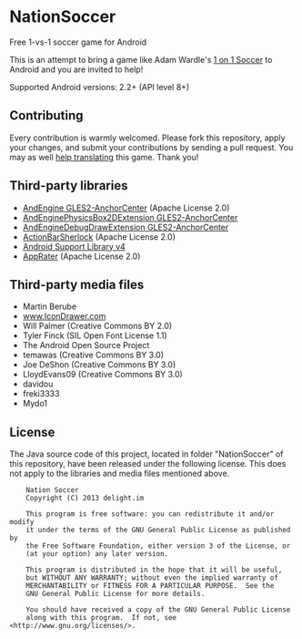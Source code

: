 NationSoccer
============

Free 1-vs-1 soccer game for Android

This is an attempt to bring a game like Adam Wardle's [1 on 1 Soccer](http://www.mostfungames.com/1-on-1-soccer.htm) to Android and you are invited to help!

Supported Android versions: 2.2+ (API level 8+)

## Contributing

Every contribution is warmly welcomed. Please fork this repository, apply your changes, and submit your contributions by sending a pull request. You may as well [help translating](http://www.localize.li/C/nation_soccer) this game. Thank you!

## Third-party libraries

+ [AndEngine GLES2-AnchorCenter](https://github.com/nicolasgramlich/AndEngine/tree/GLES2-AnchorCenter) (Apache License 2.0)
+ [AndEnginePhysicsBox2DExtension GLES2-AnchorCenter](https://github.com/nicolasgramlich/AndEnginePhysicsBox2DExtension/tree/GLES2-AnchorCenter)
+ [AndEngineDebugDrawExtension GLES2-AnchorCenter](https://github.com/nazgee/AndEngineDebugDrawExtension/tree/GLES2-AnchorCenter)
+ [ActionBarSherlock](https://github.com/JakeWharton/ActionBarSherlock) (Apache License 2.0)
+ [Android Support Library v4](http://developer.android.com/tools/support-library/index.html)
+ [AppRater](https://github.com/delight-im/AppRater) (Apache License 2.0)

## Third-party media files

+ Martin Berube
+ www.IconDrawer.com
+ Will Palmer (Creative Commons BY 2.0)
+ Tyler Finck (SIL Open Font License 1.1)
+ The Android Open Source Project
+ temawas (Creative Commons BY 3.0)
+ Joe DeShon (Creative Commons BY 3.0)
+ LloydEvans09 (Creative Commons BY 3.0)
+ davidou
+ freki3333
+ Mydo1

## License

The Java source code of this project, located in folder "NationSoccer" of this repository, have been released under the following license. This does not apply to the libraries and media files mentioned above.

```
    Nation Soccer
    Copyright (C) 2013 delight.im

    This program is free software: you can redistribute it and/or modify
    it under the terms of the GNU General Public License as published by
    the Free Software Foundation, either version 3 of the License, or
    (at your option) any later version.

    This program is distributed in the hope that it will be useful,
    but WITHOUT ANY WARRANTY; without even the implied warranty of
    MERCHANTABILITY or FITNESS FOR A PARTICULAR PURPOSE.  See the
    GNU General Public License for more details.

    You should have received a copy of the GNU General Public License
    along with this program.  If not, see <http://www.gnu.org/licenses/>.
```
